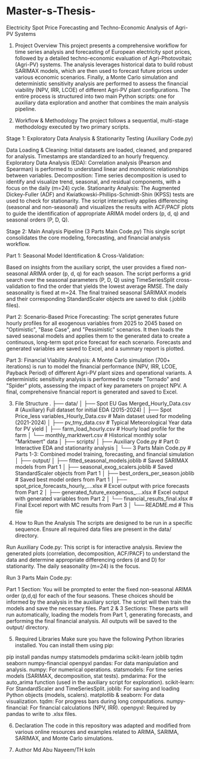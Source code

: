 # Master-s-Thesis-
Electricity Spot Price Forecasting and Techno-Economic Analysis of Agri-PV Systems
1. Project Overview
This project presents a comprehensive workflow for time series analysis and forecasting of European electricity spot prices, followed by a detailed techno-economic evaluation of Agri-Photovoltaic (Agri-PV) systems. The analysis leverages historical data to build robust SARIMAX models, which are then used to forecast future prices under various economic scenarios. Finally, a Monte Carlo simulation and deterministic sensitivity analysis are performed to assess the financial viability (NPV, IRR, LCOE) of different Agri-PV plant configurations.
The entire process is structured into two main Python scripts: one for auxiliary data exploration and another that combines the main analysis pipeline.

2. Workflow & Methodology
The project follows a sequential, multi-stage methodology executed by two primary scripts.

Stage 1: Exploratory Data Analysis & Stationarity Testing (Auxiliary Code.py)

Data Loading & Cleaning: Initial datasets are loaded, cleaned, and prepared for analysis. Timestamps are standardized to an hourly frequency.
Exploratory Data Analysis (EDA): Correlation analysis (Pearson and Spearman) is performed to understand linear and monotonic relationships between variables.
Decomposition: Time series decomposition is used to identify and visualize trend, seasonal, and residual components, with a focus on the daily (m=24) cycle.
Stationarity Analysis: The Augmented Dickey-Fuller (ADF) and Kwiatkowski-Phillips-Schmidt-Shin (KPSS) tests are used to check for stationarity. The script interactively applies differencing (seasonal and non-seasonal) and visualizes the results with ACF/PACF plots to guide the identification of appropriate ARIMA model orders (p, d, q) and seasonal orders (P, D, Q).

Stage 2: Main Analysis Pipeline (3 Parts Main Code.py)
This single script consolidates the core modeling, forecasting, and financial analysis workflow.

Part 1: Seasonal Model Identification & Cross-Validation:

Based on insights from the auxiliary script, the user provides a fixed non-seasonal ARIMA order (p, d, q) for each season.
The script performs a grid search over the seasonal parameters (P, D, Q) using TimeSeriesSplit cross-validation to find the order that yields the lowest average RMSE. The daily seasonality is fixed at m=24.
The final trained seasonal SARIMAX models and their corresponding StandardScaler objects are saved to disk (.joblib files).

Part 2: Scenario-Based Price Forecasting:
The script generates future hourly profiles for all exogenous variables from 2025 to 2045 based on "Optimistic", "Base Case", and "Pessimistic" scenarios.
It then loads the saved seasonal models and applies them to the generated data to create a continuous, long-term spot price forecast for each scenario.
Forecasts and generated variables are saved to Excel, and a summary report is plotted.

Part 3: Financial Viability Analysis:
A Monte Carlo simulation (700+ iterations) is run to model the financial performance (NPV, IRR, LCOE, Payback Period) of different Agri-PV plant sizes and operational variants.
A deterministic sensitivity analysis is performed to create "Tornado" and "Spider" plots, assessing the impact of key parameters on project NPV.
A final, comprehensive financial report is generated and saved to Excel.

3. File Structure
.
├── data/
│   ├── Spot EU Gas Merged_Hourly_Data.csv      # (Auxiliary) Full dataset for initial EDA (2015-2024)
│   ├── Spot Price_less variables_Hourly_Data.csv # Main dataset used for modeling (2021-2024)
│   ├── pv_tmy_data.csv                         # Typical Meteorological Year data for PV yield
│   ├── farm_load_hourly.csv                    # Hourly load profile for the farm
│   └── monthly_marktwert.csv                   # Historical monthly solar "Marktwert" data
│
├── scripts/
│   ├── Auxiliary Code.py                       # Part 0: Interactive EDA and stationarity analysis
│   └── 3 Parts Main Code.py                    # Parts 1-3: Combined model training, forecasting, and financial simulation
│
├── output/
│   ├── fitted_seasonal_models.joblib           # Saved SARIMAX models from Part 1
│   ├── seasonal_exog_scalers.joblib            # Saved StandardScaler objects from Part 1
│   ├── best_orders_per_season.joblib           # Saved best model orders from Part 1
│   ├── spot_price_forecasts_hourly_....xlsx    # Excel output with price forecasts from Part 2
│   ├── generated_future_exogenous_....xlsx     # Excel output with generated variables from Part 2
│   └── financial_results_final.xlsx            # Final Excel report with MC results from Part 3
│
└── README.md                                   # This file

4. How to Run the Analysis
The scripts are designed to be run in a specific sequence. Ensure all required data files are present in the data/ directory.

Run Auxiliary Code.py:
This script is for interactive analysis. Review the generated plots (correlation, decomposition, ACF/PACF) to understand the data and determine appropriate differencing orders (d and D) for stationarity. The daily seasonality (m=24) is the focus.

Run 3 Parts Main Code.py:

Part 1 Section: You will be prompted to enter the fixed non-seasonal ARIMA order (p,d,q) for each of the four seasons. These choices should be informed by the analysis in the auxiliary script. The script will then train the models and save the necessary files.
Part 2 & 3 Sections: These parts will run automatically, loading the models from Part 1, generating forecasts, and performing the final financial analysis. All outputs will be saved to the output/ directory.

5. Required Libraries
Make sure you have the following Python libraries installed. You can install them using pip:

pip install pandas numpy statsmodels pmdarima scikit-learn joblib tqdm seaborn numpy-financial openpyxl
pandas: For data manipulation and analysis.
numpy: For numerical operations.
statsmodels: For time series models (SARIMAX, decomposition, stat tests).
pmdarima: For the auto_arima function (used in the auxiliary script for exploration).
scikit-learn: For StandardScaler and TimeSeriesSplit.
joblib: For saving and loading Python objects (models, scalers).
matplotlib & seaborn: For data visualization.
tqdm: For progress bars during long computations.
numpy-financial: For financial calculations (NPV, IRR).
openpyxl: Required by pandas to write to .xlsx files.

6. Declaration
The code in this repository was adapted and modified from various online resources and examples related to ARIMA, SARIMA, SARIMAX, and Monte Carlo simulations.

7. Author
Md Abu Nayeem/TH koln
